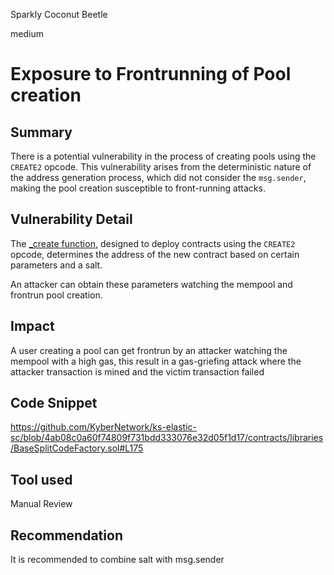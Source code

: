 Sparkly Coconut Beetle

medium

# Exposure to Frontrunning of Pool creation
## Summary

There is a potential vulnerability in the process of creating pools using the `CREATE2` opcode. This vulnerability arises from the deterministic nature of the address generation process, which did not consider the `msg.sender`, making the pool creation susceptible to front-running attacks.

## Vulnerability Detail

The [_create function,](https://github.com/KyberNetwork/ks-elastic-sc/blob/4ab08c0a60f74809f731bdd333076e32d05f1d17/contracts/libraries/BaseSplitCodeFactory.sol#L175) designed to deploy contracts using the `CREATE2` opcode, determines the address of the new contract based on certain parameters and a salt. 

An attacker can obtain these parameters watching the mempool and frontrun pool creation. 

## Impact

A user creating a pool can get frontrun by an attacker watching the mempool with a high gas, this result in a gas-griefing attack where the attacker transaction is mined and the victim transaction failed

## Code Snippet

https://github.com/KyberNetwork/ks-elastic-sc/blob/4ab08c0a60f74809f731bdd333076e32d05f1d17/contracts/libraries/BaseSplitCodeFactory.sol#L175

## Tool used

Manual Review

## Recommendation

It is recommended to combine salt with msg.sender
